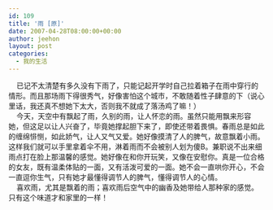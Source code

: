 ```yaml
---
id: 109
title: '雨 [原]'
date: 2007-04-28T08:00:00+00:00
author: jeehon
layout: post
categories:
  - 我的生活
---
```

&nbsp;&nbsp;&nbsp; 已记不太清楚有多久没有下雨了，只能记起开学时自己拉着箱子在雨中穿行的情形。而且那场雨下得很秀气，好像害怕这个城市，不敢随着性子肆意的下（说心里话，我还真不想她下太大，否则我不就成了落汤鸡了嘛！）  
&nbsp;&nbsp;&nbsp; 今天，天空中有飘起了雨，久别的雨，让人怀恋的雨。虽然只能用飘来形容她，但这足以让人兴奋了，毕竟她撑起胆下来了，即使还带着畏惧。春雨总是如此的缠绵悱恻，如此娇气，让人又气又爱。她好像摸清了人的脾气，故意飘着小雨。这样我们就可以手里拿着伞不用，淋着雨而不会被别人划为傻B。兼职说不出来细雨点打在脸上那温馨的感觉。她好像在和你开玩笑，又像在安慰你。真是一位合格的女友，既有温柔体贴的一面，又有活泼可爱的一面。她不会一直哄你开心，不会一直逗你生气，只有她才最懂得调节人的脾气，懂得调节人的心情。  
&nbsp;&nbsp;&nbsp; 喜欢雨，尤其是飘着的雨；喜欢雨后空气中的幽香及她带给人那种家的感觉。只有这个味道才和家里的一样！